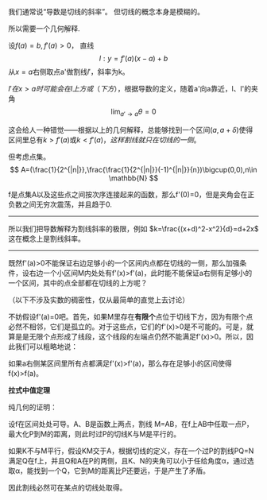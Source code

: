 我们通常说“导数是切线的斜率”。
但切线的概念本身是模糊的。


所以需要一个几何解释.

设$f(a)=b,f'(a)>0$，
直线
$$
l:y=f'(a)(x-a)+b
$$
从$x=a$右侧取点a'做割线$l'$，斜率为k。

$l'在x>a时可能会在l上方或（下方）$，根据导数的定义，随着a'向a靠近，l、l'的夹角
$$\lim_{a'\rightarrow a}\theta=0$$

这会给人一种错觉——根据以上的几何解释，总能够找到一个区间$(a,a+\delta)$使得区间里总有$k>f'(a)$或$k<f'(a)，这样割线就只在切线的一侧。$

但考虑点集。
$$
A=(\frac{1}{2^{|n|}},\frac{\frac{1}{2^{|n|}}(-1)^{|n|}}{n})\bigcup(0,0),n\in \mathbb{N}
$$

f是点集A以及这些点之间按次序连接起来的函数，那么f'(0)=0，但是夹角会在正负数之间无穷次震荡，并且趋于0.

---
所以我们把导数解释为割线斜率的极限，例如
$k=\frac{(x+d)^2-x^2}{d}=d+2x$
这在概念上是割线斜率。


---

既然f'(a)>0不能保证右边足够小的一个区间内点都在切线的一侧，那么加强条件，设右边一个小区间M内处处有f'(x)>f'(a)，此时能不能保证a右侧有足够小的一个区间，其中的点全部都在切线的上方呢？

（以下不涉及实数的稠密性，仅从最简单的直觉上去讨论）

不妨假设f'(a)=0吧。首先，如果M里存在**有限个**点位于切线下方，因为有限个点必然不相邻，它们是孤立的。对于这些点，它们的f'(x)>0是不可能的。可是，就算是是无限个点形成了线段，这个线段的左端点仍然不能满足f'(x)>0。所以，因此我们可以粗略地说：

如果a右侧某区间里所有点都满足f'(x)>f'(a)，那么存在足够小的区间使得f(x)>f(a)。


**拉式中值定理**

纯几何的证明：

设f在区间处处可导。A、B是函数上两点，割线
M=AB，在f上AB中任取一点P，最大化P到M的距离，则此时过P的切线K与M是平行的。


如果K不与M平行，假设KM交于A，根据切线的定义，存在一个过P的割线PQ=N满足Q在f上，并且Q和A在P的两侧，且K、N的夹角可以小于任给角度α，通过选取α，能找到一个Q，它到M的距离比P还要远，于是产生了矛盾。

因此割线必然可在某点的切线处取得。